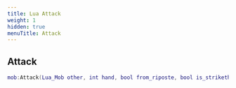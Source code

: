 ```yaml
---
title: Lua Attack
weight: 1
hidden: true
menuTitle: Attack
---
```

## Attack
```lua
mob:Attack(Lua_Mob other, int hand, bool from_riposte, bool is_strikethrough, bool is_from_spell); -- bool
```